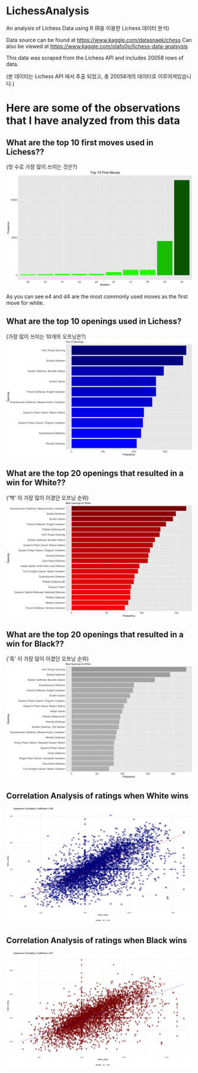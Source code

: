 # LichessAnalysis
An analysis of Lichess Data using R
(R을 이용한 Lichess 데이터 분석)

Data source can be found at https://www.kaggle.com/datasnaek/chess
Can also be viewed at https://www.kaggle.com/olafo0o/lichess-data-analsysis

This data was scraped from the Lichess API and includes 20058 rows of data.

(본 데이터는 Lichess API 에서 추출 되었고, 총 20058개의 데이터로 이루어져있습니다.)

# Here are some of the observations that I have analyzed from this data 


## What are the top 10 first moves used in Lichess?? 
(첫 수로 가장 많이 쓰이는 것은?)
![alt text](https://github.com/junbangg/LichessAnalysis/blob/master/Graphs/top10firstmoves?raw=true)

As you can see e4 and d4 are the most commonly used moves as the first move for white.

## What are the top 10 openings used in Lichess?
(가장 많이 쓰이는 10개의 오프닝은?)
![alt text](https://github.com/junbangg/LichessAnalysis/blob/master/Graphs/top10openings?raw=true)


## What are the top 20 openings that resulted in a win for White??
('백' 이 가장 많이 이겼던 오프닝 순위)
![alt text](https://github.com/junbangg/LichessAnalysis/blob/master/Graphs/best4white?raw=true)


## What are the top 20 openings that resulted in a win for Black??
('흑' 이 가장 많이 이겼던 오프닝 순위)
![alt text](https://github.com/junbangg/LichessAnalysis/blob/master/Graphs/best4black?raw=true)

## Correlation Analysis of ratings when White wins
![alt text](https://github.com/junbangg/LichessAnalysis/blob/master/Graphs/blue.png?raw=true)

## Correlation Analysis of ratings when Black wins
![alt text](https://github.com/junbangg/LichessAnalysis/blob/master/Graphs/red.png?raw=true)
